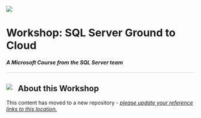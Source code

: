 ![](https://github.com/microsoft/sqlworkshops/blob/master/graphics/microsoftlogo.png?raw=true)

# Workshop: SQL Server Ground to Cloud

#### <i>A Microsoft Course from the SQL Server team</i>

<p style="border-bottom: 1px solid lightgrey;"></p>

<h2><img style="float: left; margin: 0px 15px 15px 0px;" src="https://github.com/microsoft/sqlworkshops/blob/master/graphics/textbubble.png?raw=true"><b>     About this Workshop</b></h2>


This content has moved to a new repository - <a href="https://github.com/microsoft/sqlworkshops-sqlg2c" target="_blank"><i> please update your reference links to this location.</i></a>
